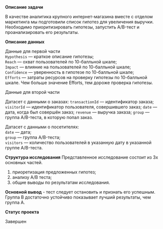 **Описание задачи**

В качестве аналитика крупного интернет-магазина вместе с отделом маркетинга мы подготовили список гипотез для увеличения выручки.
Необходимо приоритизировать гипотезы, запустить A/B-тест и проанализировать его результаты. 

**Описание данных**

Данные для первой части         
`Hypothesis` — краткое описание гипотезы;       
`Reach` — охват пользователей по 10-балльной шкале;       
`Impact` — влияние на пользователей по 10-балльной шкале;         
`Confidence` — уверенность в гипотезе по 10-балльной шкале;       
`Efforts` — затраты ресурсов на проверку гипотезы по 10-балльной шкале. Чем больше значение Efforts, тем дороже проверка гипотезы.

Данные для второй части     

Датасет с данными о заказах:
`transactionId` — идентификатор заказа;
`visitorId` — идентификатор пользователя, совершившего заказ;
`date` — дата, когда был совершён заказ;
`revenue` — выручка заказа;
`group` — группа A/B-теста, в которую попал заказ.

Датасет с данными о посетителях:        
`date` — дата;        
`group` — группа A/B-теста;         
`visitors` — количество пользователей в указанную дату в указанной группе A/B-теста.

**Структура исследования**
Представленное исследование состоит из 3х основных частей.    
1) приоретизация предложенных гипотез;      
2) анализу А/В теста;      
3) общие выводы по результатам исследования.

**Основной вывод** - тест следует остановить и признать его успешным. Группа В достаточно устойчиво показывает лучший результаты, чем группа А.

**Статус проекта**      

Завершен
